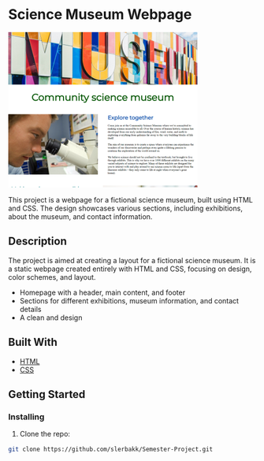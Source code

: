 # **Science Museum Webpage**

![image](https://github.com/slerbakk/Semester-Project/blob/main/images/museum.png)

This project is a webpage for a fictional science museum, built using HTML and CSS. The design showcases various sections, including exhibitions, about the museum, and contact information.

## Description

The project is aimed at creating a layout for a fictional science museum. It is a static webpage created entirely with HTML and CSS, focusing on design, color schemes, and layout.

- Homepage with a header, main content, and footer
- Sections for different exhibitions, museum information, and contact details
- A clean and design

## Built With

- [HTML](https://developer.mozilla.org/en-US/docs/Web/HTML)
- [CSS](https://developer.mozilla.org/en-US/docs/Web/CSS)

## Getting Started

### Installing

1. Clone the repo:

```bash
git clone https://github.com/slerbakk/Semester-Project.git
```
